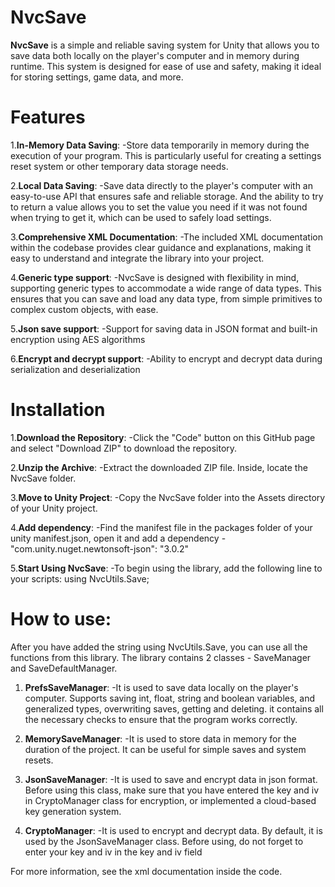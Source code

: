 # NvcSave
__NvcSave__ is a simple and reliable saving system for Unity that allows you to save data both locally on the player's computer and in memory during runtime. This system is designed for ease of use and safety, making it ideal for storing settings, game data, and more.

# Features
1.__In-Memory Data Saving__:
-Store data temporarily in memory during the execution of your program. This is particularly useful for creating a settings reset system or other temporary data storage needs.

2.__Local Data Saving__:
-Save data directly to the player's computer with an easy-to-use API that ensures safe and reliable storage. And the ability to try to return a value allows you to set the value you need if it was not found when trying to get it, which can be used to safely load settings.

3.__Comprehensive XML Documentation__:
-The included XML documentation within the codebase provides clear guidance and explanations, making it easy to understand and integrate the library into your project.

4.__Generic type support__:
-NvcSave is designed with flexibility in mind, supporting generic types to accommodate a wide range of data types. This ensures that you can save and load any data type, from simple primitives to complex custom objects, with ease.

5.__Json save support__:
-Support for saving data in JSON format and built-in encryption using AES algorithms

6.__Encrypt and decrypt support__:
-Ability to encrypt and decrypt data during serialization and deserialization
# Installation

1.__Download the Repository__:
-Click the "Code" button on this GitHub page and select "Download ZIP" to download the repository.

2.__Unzip the Archive__:
-Extract the downloaded ZIP file. Inside, locate the NvcSave folder.

3.__Move to Unity Project__:
-Copy the NvcSave folder into the Assets directory of your Unity project.

4.__Add dependency__:
-Find the manifest file in the packages folder of your unity manifest.json, open it and add a dependency - "com.unity.nuget.newtonsoft-json": "3.0.2"

5.__Start Using NvcSave__:
-To begin using the library, add the following line to your scripts:
using NvcUtils.Save;

# How to use:
After you have added the string using NvcUtils.Save, you can use all the functions from this library. The library contains 2 classes - SaveManager and SaveDefaultManager.

1. __PrefsSaveManager__:
-It is used to save data locally on the player's computer. Supports saving int, float, string and boolean variables, and generalized types, overwriting saves, getting and deleting. it contains all the necessary checks to ensure that the program works correctly.

2. __MemorySaveManager__:
-It is used to store data in memory for the duration of the project. It can be useful for simple saves and system resets.

3. __JsonSaveManager__:
-It is used to save and encrypt data in json format. Before using this class, make sure that you have entered the key and iv in CryptoManager class for encryption, or implemented a cloud-based key generation system.

4. __CryptoManager__:
-It is used to encrypt and decrypt data. By default, it is used by the JsonSaveManager class. Before using, do not forget to enter your key and iv in the key and iv field

For more information, see the xml documentation inside the code.


